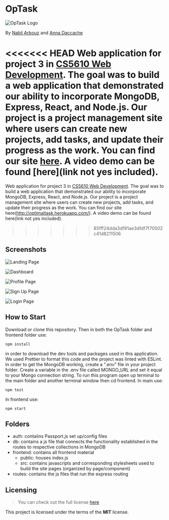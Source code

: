 # OpTask
![OpTask Logo](/frontend/src/Images/OpTask.png)

By [Nabil Arbouz](http://github.com/nabilarbouz) and [Anna Daccache](https://github.com/amdacccache)

<<<<<<< HEAD
Web application for project 3 in [CS5610 Web Development](https://johnguerra.co/classes/webDevelopment_spring_2021/). The goal was to build a web application that demonstrated our ability to incorporate MongoDB, Express, React, and Node.js. Our project is a project management site where users can create new projects, add tasks, and update their progress as the work. You can find our site [here](http://optimaltask.herokuapp.com/). A video demo can be found [here](link not yes included).
=======
Web application for project 3 in [CS5610 Web Development](https://johnguerra.co/classes/webDevelopment_spring_2021/). The goal was to build a web application that demonstrated our ability to incorporate MongoDB, Express, React, and Node.js. Our project is a project management site where users can create new projects, add tasks, and update their progress as the work. You can find our site here(http://optimaltask.herokuapp.com/). A video demo can be found here(link not yes included).
>>>>>>> 85fff24dda3df91ae3dfdf7f70502c41d8211506


## Screenshots

![Landing Page](/frontend/src/Images/landing.png)

![Dashboard](/frontend/src/Images/dashboard.png) 

![Profile Page](/frontend/src/Images/profile.png)

![Sign Up Page](/frontend/src/Images/register.png) 

![Login Page](/frontend/src/Images/login.png)

## How to Start

Download or clone this repository. Then in both the OpTask folder and frontend folder use:
```
npm install
```
in order to download the dev tools and packages used in this application. We used Prettier to format this code and the project was linted with ESLint.
In order to get the MongoDB working, create a ".env" file in your project folder. Create a variable in the .env file called MONGO_URL and set it equal to your Mongo connection string. To run this program open up terminal to the main folder and another terminal window then cd frontend. 
In main use: 
```
npm test
```
In frontend use: 
```
npm start
```

## Folders

- auth: contaiins Passport.js set up/config files
- db: contains a js file that connects the functionality established in the routes to respective collections in MongoDB
- frontend: contains all frontend material
    - public: houses index.js
    - src: contains javascripts and corresponding stylesheets used to build the site pages (organized by page/component)
- routes: contains the js files that run the express routing
## Licensing

> You can check out the full license [here](/LICENSE)

This project is licensed under the terms of the **MIT** license.
